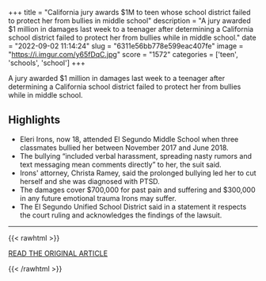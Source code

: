 +++
title = "California jury awards $1M to teen whose school district failed to protect her from bullies in middle school"
description = "A jury awarded $1 million in damages last week to a teenager after determining a California school district failed to protect her from bullies while in middle school."
date = "2022-09-02 11:14:24"
slug = "6311e56bb778e599eac407fe"
image = "https://i.imgur.com/y65fDqC.jpg"
score = "1572"
categories = ['teen', 'schools', 'school']
+++

A jury awarded $1 million in damages last week to a teenager after determining a California school district failed to protect her from bullies while in middle school.

## Highlights

- Eleri Irons, now 18, attended El Segundo Middle School when three classmates bullied her between November 2017 and June 2018.
- The bullying “included verbal harassment, spreading nasty rumors and text messaging mean comments directly” to her, the suit said.
- Irons' attorney, Christa Ramey, said the prolonged bullying led her to cut herself and she was diagnosed with PTSD.
- The damages cover $700,000 for past pain and suffering and $300,000 in any future emotional trauma Irons may suffer.
- The El Segundo Unified School District said in a statement it respects the court ruling and acknowledges the findings of the lawsuit.

---

{{< rawhtml >}}
  <p class="article-category">
    <a target="_blank" href="https://www.nbcnews.com/news/us-news/jury-awards-1-million-teen-was-bullied-middle-school-rcna45664">READ THE ORIGINAL ARTICLE</a>
  </p>
{{< /rawhtml >}}
